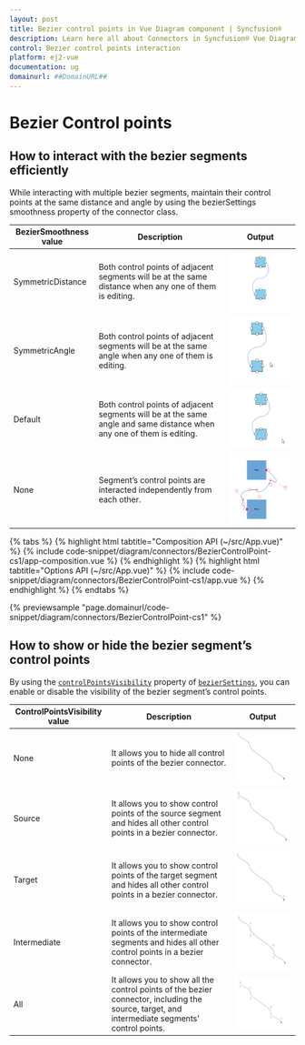 ```yaml
---
layout: post
title: Bezier control points in Vue Diagram component | Syncfusion®
description: Learn here all about Connectors in Syncfusion® Vue Diagram component of Syncfusion Essential® JS 2 and more.
control: Bezier control points interaction 
platform: ej2-vue
documentation: ug
domainurl: ##DomainURL##
---
```


# Bezier Control points 

## How to interact with the bezier segments efficiently

While interacting with multiple bezier segments, maintain their control points at the same distance and angle by using the bezierSettings smoothness property of the connector class.

| BezierSmoothness value | Description | Output |
|-------- | -------- | -------- |
| SymmetricDistance| Both control points of adjacent segments will be at the same distance when any one of them is editing. | ![Symmetric distance](../../../images/Symmetric-distance.gif) |
| SymmetricAngle | Both control points of adjacent segments will be at the same angle when any one of them is editing. | ![Symmetric Angle](../../../images/symmetric-Angle.gif) |
| Default | Both control points of adjacent segments will be at the same angle and same distance when any one of them is editing. | ![Default](../../../images/DefaultSymmetric.gif) |
| None | Segment’s control points are interacted independently from each other. | ![None](../../../images/SymmetricNoneImage.png) |

{% tabs %}
{% highlight html tabtitle="Composition API (~/src/App.vue)" %}
{% include code-snippet/diagram/connectors/BezierControlPoint-cs1/app-composition.vue %}
{% endhighlight %}
{% highlight html tabtitle="Options API (~/src/App.vue)" %}
{% include code-snippet/diagram/connectors/BezierControlPoint-cs1/app.vue %}
{% endhighlight %}
{% endtabs %}
        
{% previewsample "page.domainurl/code-snippet/diagram/connectors/BezierControlPoint-cs1" %}

## How to show or hide the bezier segment’s control points

By using the [`controlPointsVisibility`](https://ej2.syncfusion.com/vue/documentation/api/diagram/controlPointsVisibility/) property of [`bezierSettings`](https://ej2.syncfusion.com/vue/documentation/api/diagram/bezierSettingsModel/), you can enable or disable the visibility of the bezier segment’s control points.

| ControlPointsVisibility value | Description | Output |
|-------- | -------- | -------- |
| None |It allows you to hide all control points of the bezier connector. | ![ControlPointsVisibility None](../../../images/controlPointVisibilityNone.png) |
| Source | It allows you to show control points of the source segment and hides all other control points in a bezier connector. | ![ControlPointsVisibility Source](../../../images/controlPointVisibilitySource.png) |
| Target | It allows you to show control points of the target segment and hides all other control points in a bezier connector. | ![ControlPointsVisibility Target](../../../images/controlPointVisibilityTarget.png) |
| Intermediate | It allows you to show control points of the intermediate segments and hides all other control points in a bezier connector.| ![ControlPointsVisibility Intermediate](../../../images/controlPointVisibilityIntermediate.png) |
| All | It allows you to show all the control points of the bezier connector, including the source, target, and intermediate segments’ control points. | ![ControlPointsVisibility All](../../../images/controlPointVisibilityAll.png) |
